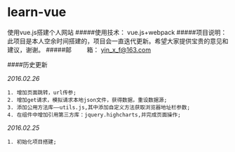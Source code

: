 # learn-vue
使用vue.js搭建个人网站
#####使用技术： vue.js+webpack
#####项目说明： 此项目是本人空余时间搭建的，项目会一直迭代更新。希望大家提供宝贵的意见和建议，谢谢。
#####邮&emsp;&emsp;&ensp;箱： yin_x_f@163.com


####历史更新

  *2016.02.26*
  
  	1. 增加页面跳转，url传参;
  	2. 增加get请求，模拟请求本地json文件，获得数据，重设数据源;
  	3. 添加公用方法库——utils.js,其中添加自定义方法获取浏览器地址栏参数;
  	4. 在组件中增加引用第三方库：jquery.highcharts,并完成页面操作;
  
  *2016.02.25*

  	1. 初始化项目搭建;
